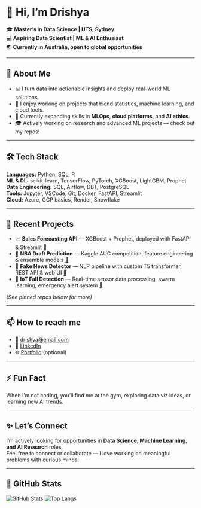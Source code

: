 # 👋 Hi, I’m Drishya

🎓 **Master’s in Data Science | UTS, Sydney**  
💻 **Aspiring Data Scientist | ML & AI Enthusiast**  
🌏 **Currently in Australia, open to global opportunities**

---

## 📌 About Me

- 📊 I turn data into actionable insights and deploy real-world ML solutions.
- 🤝 I enjoy working on projects that blend statistics, machine learning, and cloud tools.
- 🚀 Currently expanding skills in **MLOps**, **cloud platforms**, and **AI ethics**.
- 🎓 Actively working on research and advanced ML projects — check out my repos!

---

## 🛠️ Tech Stack

**Languages:** Python, SQL, R  
**ML & DL:** scikit-learn, TensorFlow, PyTorch, XGBoost, LightGBM, Prophet  
**Data Engineering:** SQL, Airflow, DBT, PostgreSQL  
**Tools:** Jupyter, VSCode, Git, Docker, FastAPI, Streamlit  
**Cloud:** Azure, GCP basics, Render, Snowflake

---

## 🔬 Recent Projects

- 📈 **Sales Forecasting API** — XGBoost + Prophet, deployed with FastAPI & Streamlit [🔗](#)
- 🤖 **NBA Draft Prediction** — Kaggle AUC competition, feature engineering & ensemble models [🔗](#)
- 📰 **Fake News Detector** — NLP pipeline with custom T5 transformer, REST API & web UI [🔗](#)
- 🧭 **IoT Fall Detection** — Real-time sensor data processing, swarm learning, emergency alert system [🔗](#)

*(See pinned repos below for more)*

---

## 📫 How to reach me

- 📧 drishya@email.com  
- 💼 [LinkedIn](https://www.linkedin.com/in/your-linkedin/)  
- 🌐 [Portfolio](https://yourportfolio.com) (optional)

---

## ⚡ Fun Fact

When I’m not coding, you’ll find me at the gym, exploring data viz ideas, or learning new AI trends.

---

## ✨ Let’s Connect

I’m actively looking for opportunities in **Data Science, Machine Learning, and AI Research** roles.  
Feel free to connect or collaborate — I love working on meaningful problems with curious minds!

---

## 📍 GitHub Stats

![GitHub Stats](https://github-readme-stats.vercel.app/api?username=drishya123&show_icons=true&theme=transparent)
![Top Langs](https://github-readme-stats.vercel.app/api/top-langs/?username=drishya123&layout=compact)
